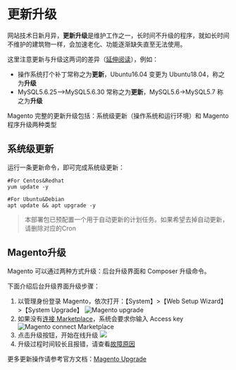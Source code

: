 # 更新升级

网站技术日新月异，**更新升级**是维护工作之一，长时间不升级的程序，就如长时间不维护的建筑物一样，会加速老化、功能逐渐缺失直至无法使用。  

这里注意更新与升级这两词的差异（[延伸阅读](https://support.websoft9.com/docs/faq/zh/tech-upgrade.html#更新-vs-升级)），例如：  

- 操作系统打个补丁常称之为**更新**，Ubuntu16.04 变更为 Ubuntu18.04，称之为**升级**
- MySQL5.6.25-->MySQL5.6.30 常称之为**更新**，MySQL5.6->MySQL5.7 称之为**升级**

Magento 完整的更新升级包括：系统级更新（操作系统和运行环境）和 Magento 程序升级两种类型

## 系统级更新

运行一条更新命令，即可完成系统级更新：

``` shell
#For Centos&Redhat
yum update -y

#For Ubuntu&Debian
apt update && apt upgrade -y
```
> 本部署包已预配置一个用于自动更新的计划任务。如果希望去掉自动更新，请删除对应的Cron


## Magento升级

Magento 可以通过两种方式升级：后台升级界面和 Composer 升级命令。  

下面介绍后台升级界面升级步骤：

1. 以管理身份登录 Magento，依次打开：【System】>【Web Setup Wizard】>【System Upgrade】 
   ![Magento upgrade](http://libs.websoft9.com/Websoft9/DocsPicture/zh/magento/magento-sysupgradestart-websoft9.png)
2. 如果没有[连接 Marketplace](/zh/stack-installation.html#连接-magento-marketplace)，系统会要求你输入 Access key
   ![Magento connect Marketplace](http://libs.websoft9.com/Websoft9/DocsPicture/zh/magento/magento-sysupgradestartkey-websoft9.png)
3. 点击升级按钮，开始在线升级
   ![](http://libs.websoft9.com/Websoft9/DocsPicture/zh/magento/magento-sysupgradestarting-websoft9.png)
4. 升级过程时间较长且报错，请查看[故障原因](/zh/else-troubleshooting.html#magento-在线升级或在线安装插件报错？)

更多更新操作请参考官方文档：[Magento Upgrade](http://devdocs.magento.com/guides/v2.3/comp-mgr/bk-compman-upgrade-guide.html)
